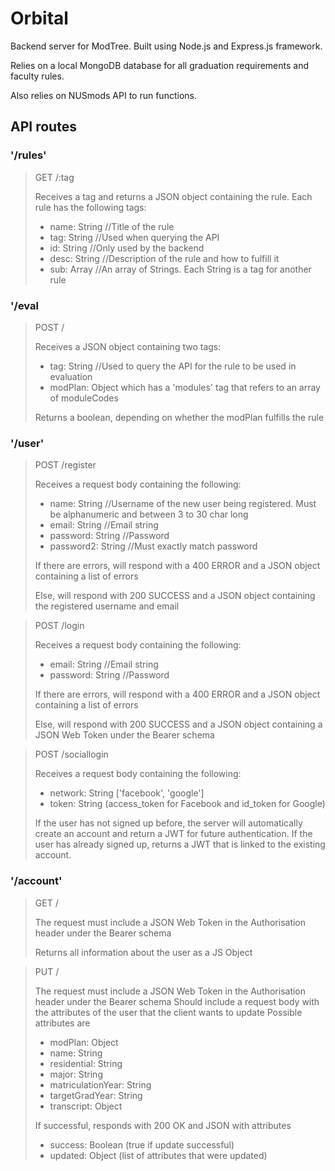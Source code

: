# Orbital
Backend server for ModTree. Built using Node.js and Express.js framework.

Relies on a local MongoDB database for all graduation requirements and faculty
rules.

Also relies on NUSmods API to run functions.

## API routes
### '/rules'
> GET /:tag
> 
> Receives a tag and returns a JSON object containing the rule. Each rule has the
> following tags:
> 
> * name: String //Title of the rule
> * tag: String //Used when querying the API
> * id: String //Only used by the backend
> * desc: String //Description of the rule and how to fulfill it
> * sub: Array //An array of Strings. Each String is a tag for another rule

### '/eval
> POST /
> 
> Receives a JSON object containing two tags:
> 
> * tag: String //Used to query the API for the rule to be used in evaluation
> * modPlan: Object which has a 'modules' tag that refers to an array of moduleCodes
> 
> Returns a boolean, depending on whether the modPlan fulfills the rule

### '/user'
> POST /register
> 
> Receives a request body containing the following:
> 
> * name: String //Username of the new user being registered. Must be alphanumeric and between 3 to 30 char long
> * email: String //Email string
> * password: String //Password
> * password2: String //Must exactly match password
> 
> If there are errors, will respond with a 400 ERROR and a JSON object containing a list of errors
> 
> Else, will respond with 200 SUCCESS and a JSON object containing the registered username and email

> POST /login
> 
> Receives a request body containing the following:
> 
> * email: String //Email string
> * password: String //Password
> 
> If there are errors, will respond with a 400 ERROR and a JSON object containing a list of errors
>
> Else, will respond with 200 SUCCESS and a JSON object containing a JSON Web Token under the Bearer schema

> POST /sociallogin
>
> Receives a request body containing the following:
> 
> * network: String ['facebook', 'google']
> * token: String (access_token for Facebook and id_token for Google)
> 
> If the user has not signed up before, the server will automatically create an account and return a JWT for future authentication.
> If the user has already signed up, returns a JWT that is linked to the existing account.

### '/account'
> GET /
>
> The request must include a JSON Web Token in the Authorisation header under the Bearer schema
> 
> Returns all information about the user as a JS Object

> PUT /
> 
> The request must include a JSON Web Token in the Authorisation header under the Bearer schema
> Should include a request body with the attributes of the user that the client wants to update
> Possible attributes are
> 
> * modPlan: Object
> * name: String
> * residential: String
> * major: String
> * matriculationYear: String
> * targetGradYear: String
> * transcript: Object
> 
> If successful, responds with 200 OK and JSON with attributes
> * success: Boolean (true if update successful)
> * updated: Object (list of attributes that were updated)
> 
